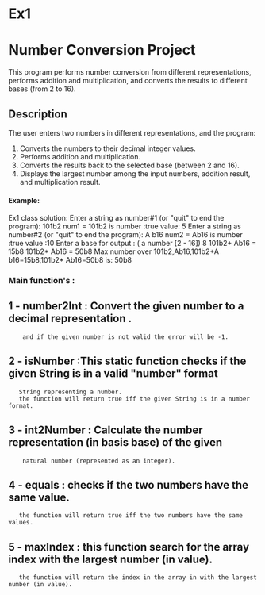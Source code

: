 # Ex1

# Number Conversion Project

This program performs number conversion from different representations, performs addition and multiplication,
and converts the results to different bases (from 2 to 16).

## Description

The user enters two numbers in different representations, and the program:
1. Converts the numbers to their decimal integer values.
2. Performs addition and multiplication.
3. Converts the results back to the selected base (between 2 and 16).
4. Displays the largest number among the input numbers, addition result, and multiplication result.



#### Example:

Ex1 class solution:
Enter a string as number#1 (or "quit" to end the program): 
101b2
num1 = 101b2 is number :true value: 5
Enter a string as number#2 (or "quit" to end the program): 
A b16
num2 = Ab16 is number :true value :10
Enter a base for output : ( a number [2 - 16])
8
101b2+ Ab16 = 15b8
101b2* Ab16 = 50b8
Max number over 101b2,Ab16,101b2+A b16=15b8,101b2* Ab16=50b8 is: 50b8


### Main function's :
 ## 1 - number2Int : Convert the given number to a decimal representation .
        and if the given number is not valid the error will be -1.

 ## 2 - isNumber :This static function checks if the given String  is in a valid "number" format
       String representing a number.
       the function will return true iff the given String is in a number format.

 ## 3 - int2Number : Calculate the number representation (in basis base) of the given
        natural number (represented as an integer).

 ## 4 - equals : checks if the two numbers have the same value.
       the function will return true iff the two numbers have the same values.

 ## 5 - maxIndex : this function search for the array index with the largest number (in value).
       the function will return the index in the array in with the largest number (in value).

